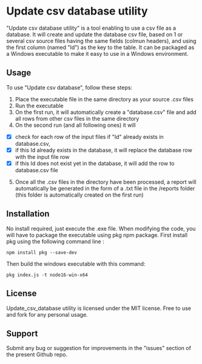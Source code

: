 # Update csv database utility

"Update csv database utility" is a tool enabling to use a csv file as a database. It will create and update the database csv file, based on 1 or several csv source files having the same fields (colmun headers), and using the first column (named "Id") as the key to the table. 
It can be packaged as a Windows executable to make it easy to use in a Windows environment.

## Usage

To use "Update csv database", follow these steps:

 1.  Place the executable file in the same directory as your source .csv files
 2.  Run the executable
 3.  On the first run, it will automatically  create a "database.csv" file and add all rows from other csv files in the same directory
 4.  On the second run (and all following ones) it will 
- [X] check for each row of the input files if "Id" already exists in database.csv,  
- [X] if this Id already exists in the database, it will replace the database row with the input file row
- [X] if this Id does not exist yet in the database, it will add the row to database.csv file
5. Once all the .csv files in the directory have been processed, a report will automatically be generated in the form of a .txt file in the /reports folder (this folder is automatically created on the first run)

## Installation

No install required, just execute the .exe file.
When modifying the code, you will have to package the executable using pkg npm package.
First install pkg using the following command line :

    npm install pkg --save-dev

Then build the windows executable with this command:

    pkg index.js -t node16-win-x64


## License

Update_csv_database utility is licensed under the MIT license. Free to use and fork for any personal usage.

## Support

Submit any bug or suggestion for improvements in the "issues" section of the present Github repo. 
